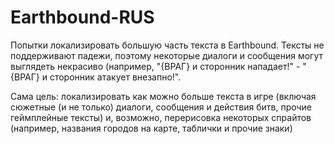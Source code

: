 # Earthbound-RUS
Попытки локализировать большую часть текста в Earthbound.
Тексты не поддерживают падежи, поэтому некоторые диалоги и сообщения могут выглядеть некрасиво (например, "{ВРАГ} и сторонник нападает!" - "{ВРАГ} и сторонник атакует внезапно!".

Сама цель: локализировать как можно больше текста в игре (включая сюжетные (и не только) диалоги, сообщения и действия битв, прочие геймплейные тексты) и, возможно, перерисовка некоторых спрайтов (например, названия городов на карте, таблички и прочие знаки)
